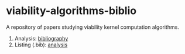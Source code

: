 # viability-algorithms-biblio
A repository of papers studying viability kernel computation algorithms.

1. Analysis: [bibliography](https://github.com/sigifredolaengle/viability-algorithms-biblio/blob/main/works%20review%20of%20viability%20algorithms%20(bibliography).md)
2. Listing (.bib): [analysis](https://github.com/sigifredolaengle/viability-algorithms-biblio/blob/main/works%20review%20of%20viability%20algorithms.md)
